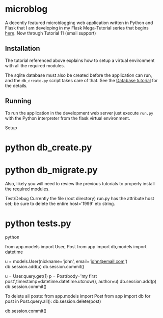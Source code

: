microblog
=========

A decently featured microblogging web application written in Python and Flask that I am developing in my Flask Mega-Tutorial series that begins [here](http://blog.miguelgrinberg.com/post/the-flask-mega-tutorial-part-i-hello-world).
Now through Tutorial 11 (email support)

Installation
------------

The tutorial referenced above explains how to setup a virtual environment with all the required modules.

The sqlite database must also be created before the application can run, and the `db_create.py` script takes care of that. See the [Database tutorial](http://blog.miguelgrinberg.com/post/the-flask-mega-tutorial-part-iv-database) for the details.

Running
-------

To run the application in the development web server just execute `run.py` with the Python interpreter from the flask virtual environment.

Setup
# python db_create.py
# python db_migrate.py

Also, likely you will need to review the previous tutorials to properly install the required modules.

Test/Debug
Currently the file (root directory) run.py has the attribute host set; be sure to delete the entire host='1999' etc string.
# python tests.py

python
>>>
from app.models import User, Post
from app import db,models
import datetime

u = models.User(nickname='john', email='john@email.com')
db.session.add(u)
db.session.commit()

u = User.query.get(1)
p = Post(body='my first post',timestamp=datetime.datetime.utcnow(), author=u)
db.session.add(p)
db.session.commit()

To delete all posts:
from app.models import Post
from app import db
for post in Post.query.all():
 db.session.delete(post)

db.session.commit()

